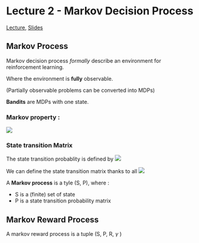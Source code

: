# Lecture 2 - Markov Decision Process

[Lecture](https://www.youtube.com/watch?v=lfHX2hHRMVQ&t=4s), [Slides](http://www0.cs.ucl.ac.uk/staff/d.silver/web/Teaching_files/MDP.pdf)


## Markov Process

Markov decision process *formally* describe an environment for reinforcement learning.

Where the environment is **fully** observable.

(Partially observable problems can be converted into MDPs)

**Bandits** are MDPs with one state.

### Markov property :
 <img src="https://latex.codecogs.com/gif.latex?P[S_{t+1|S_t}]=P[S_{t+1}|S_1,...,S_t]"/>


### State transition Matrix 

The state transition probablity is defined by
<img src="https://latex.codecogs.com/gif.latex?P^a_{ss'}=P[S'=s'|S=s,A=a]"/>

We can define the state transition matrix thanks to all <img src="https://latex.codecogs.com/gif.latex?P^a_{**}"/>


A **Markov process** is a tyle (S, P), where : 
* S is a (finite) set of state
* P is a state transition probability matrix

## Markov Reward Process

A markov reward process is a tuple (S, P, R, $\gamma$ )